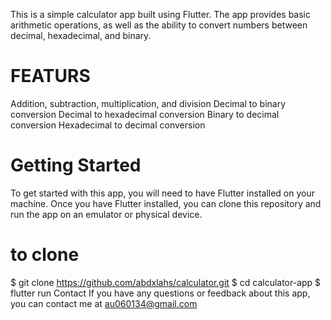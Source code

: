This is a simple calculator app built using Flutter. The app provides basic arithmetic operations, as well as the ability to convert numbers between decimal, hexadecimal, and binary.

# FEATURS
Addition, subtraction, multiplication, and division
Decimal to binary conversion
Decimal to hexadecimal conversion
Binary to decimal conversion
Hexadecimal to decimal conversion

# Getting Started
To get started with this app, you will need to have Flutter installed on your machine. Once you have Flutter installed, you can clone this repository and run the app on an emulator or physical device.



# to clone
$ git clone https://github.com/abdxlahs/calculator.git
$ cd calculator-app
$ flutter run
Contact
If you have any questions or feedback about this app, you can contact me at au060134@gmail.com



